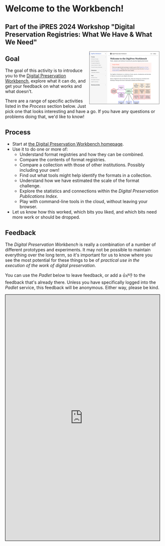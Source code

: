 # Welcome to the Workbench!
## Part of the iPRES 2024 Workshop "Digital Preservation Registries: What We Have & What We Need"

<a href="https://digipres.org/workbench/" title="Screenshot of the  Workbench, on the Workbench."><img src="./dp-workbench-homepage.png" width="45%" style="border: 1px solid #888; float: right;"></a>

## Goal

The goal of this activity is to introduce you to the [Digital Preservation Workbench](https://digipres.org/workbench/), explore what it can do, and get your feedback on what works and what doesn't.

There are a range of specific activities listed in the _Process_ section below. Just pick one that looks interesting and have a go.  If you have any questions or problems doing that, we'd like to know!

## Process

- Start at [the Digital Preservation Workbench homepage](https://digipres.org/workbench/).
- Use it to do one or more of:
  - Understand format registries and how they can be combined.
  - Compare the contents of format registries.
  - Compare a collection with those of other institutions. Possibly including your own!
  - Find out what tools might help identify the formats in a collection.
  - Understand how we have estimated the scale of the format challenge.
  - Explore the statistics and connections within the _Digital Preservation Publications Index_.
  - Play with command-line tools in the cloud, without leaving your browser.
- Let us know how this worked, which bits you liked, and which bits need more work or should be dropped.

## Feedback

The _Digital Preservation Workbench_ is really a combination of a number of different prototypes and experiments. It may not be possible to maintain everything over the long term, so it's important for us to know where you see the most potential for these things to be of _practical use in the execution of the work of digital preservation_.

You can use the _Padlet_ below to leave feedback, or add a 👍/👎 to the feedback that's already there. Unless you have specifically logged into the _Padlet_ service, this feedback will be anonymous. Either way, please be kind.

<iframe src="https://padlet.com/anj/breakout-link/3jXMqplPerLOqAzx-1JkMb0Rm04rJXdD8" style="width: 100%; height: 800px; border: 1px solid black;"></iframe>